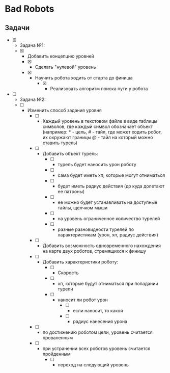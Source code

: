 # Bad Robots

## Задачи
- [x] - Задача №1:
  - [x] - Добавить концепцию уровней
    - [x] - Сделать "нулевой" уровень
    - [x] - Научить робота ходить от старта до финиша
        - [x] - Реализовать алгоритм поиска пути у робота
- [ ] - Задача №2:
  - [ ] - Изменить способ задания уровня
        - [ ] - Каждый уровень в текстовом файле в виде таблицы символов,
        где каждый символ обозначает объект (например:
        \* - цель,
        \# - тайл, где может ходить робот, их окружают границы
        \@ - тайл на который можно ставить турель)
        - [ ] - Добавить объект турель:
            - [ ] - турель будет наносить урон роботу
            - [ ] - сама будет иметь хп, которые могут отниматься
            - [ ] - будет иметь радиус действия (до куда долетают ее патроны)
            - [ ] - ее можно будет устанавливать на доступные тайлы, щелчком мыши
            - [ ] - на уровень ограниченное количество турелей
            - [ ] - разные разновидности турелей по характеристикам 
            (урон, хп, радиус действия)
        - [ ] - Добавить возможность одновременного нахождения на карте двух роботов,
        стремящихся к финишу
        - [ ] - Добавить характеристики роботу:
            - [ ] - Скорость
            - [ ] - хп, которые будут отниматься при попадании турели
            - [ ] - наносит ли робот урон
                - [ ] - если наносит, то какой
                - [ ] - радиус нанесения урона        
        - [ ] - по достижению роботом цели, уровень считается проваленным
        - [ ] - при устранении всех роботов уровень  считается пройденным
            - [ ] - переход на следующий уровень